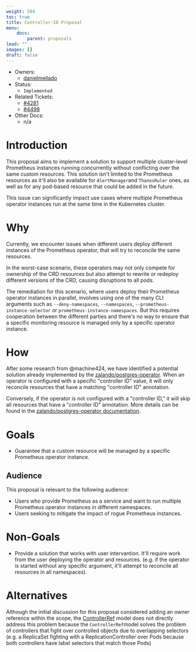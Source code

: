 ```yaml
---
weight: 504
toc: true
title: Controller-ID Proposal
menu:
    docs:
        parent: proposals
lead: ""
images: []
draft: false
---
```


* Owners:
  * [danielmellado](https://github.com/danielmellado)
* Status:
  * `Implemented`
* Related Tickets:
  * [#4281](https://github.com/prometheus-operator/prometheus-operator/issues/4281)
  * [#4498](https://github.com/prometheus-operator/prometheus-operator/pull/4498)
* Other Docs:
  * n/a

# Introduction

This proposal aims to implement a solution to support multiple cluster-level
Prometheus instances running concurrently without conflicting over the same
custom resources. This solution isn't limited to the Prometheus resources as
it'll also be available for `AlertManager`and `ThanosRuler` ones, as well as for
any pod-based resource that could be added in the future.

This issue can significantly impact use cases where multiple Prometheus operator
instances run at the same time in the Kubernetes cluster.

# Why

Currently, we encounter issues when different users deploy different instances
of the Prometheus operator, that will try to reconcile the same resources.

In the worst-case scenario, these operators may not only compete for ownership
of the CRD resources but also attempt to rewrite or redeploy different versions
of the CRD, causing disruptions to all pods.

The remediation for this scenario, where users deploy their Prometheus operator
instances in parallel, involves using one of the many CLI arguments such as
`--deny-namespaces`, `--namespaces`, `--prometheus-instance-selector`  or
`prometheus-instance-namespaces`. But this requires cooperation between the
different parties and there's no way to ensure that a specific monitoring
resource is managed only by a specific operator instance.

# How

After some research from @machine424, we have identified a potential solution
already implemented by the
[zalando/postgres-operator](https://github.com/zalando/postgres-operator). When
an operator is configured with a specific "controller ID" value, it will only
reconcile resources that have a matching "controller ID" annotation.

Conversely, if the operator is not configured with a "controller ID," it will
skip all resources that have a "controller ID" annotation. More details can be
found in the
[zalando/postgres-operator documentation](https://github.com/zalando/postgres-operator/blob/master/docs/administrator.md#operators-with-defined-ownership-of-certain-postgres-clusters).

# Goals

* Guarantee that a custom resource will be managed by a specific Prometheus
  operator instance.

## Audience

This proposal is relevant to the following audience:

* Users who provide Prometheus as a service and want to run multiple Prometheus
  operator instances in different namespaces.
* Users seeking to mitigate the impact of rogue Prometheus instances.

# Non-Goals

* Provide a solution that works with user intervantion. It'll require work from
  the user deploying the operator and resources. (e.g. if the operator is
  started without any specific argument, it'll attempt to reconcile all
  resources in all namespaces).

# Alternatives

Although the initial discussion for this proposal considered adding an owner
reference within the scope, the
[ControllerRef](https://github.com/kubernetes/design-proposals-archive/blob/acc25e14ca83dfda4f66d8cb1f1b491f26e78ffe/api-machinery/controller-ref.md)
model does not directly address this problem because the `ControllerRef`model
solves the problem of controllers that fight over controlled objects due to
overlapping selectors (e.g. a ReplicaSet fighting with a ReplicationController
over Pods because both controllers have label selectors that match those Pods)
